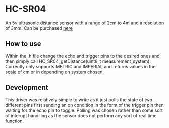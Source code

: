 # HC-SR04
An 5v ultrasonic distance sensor with a range of 2cm to 4m and a resolution of 3mm.
Can be purchased [here](https://www.sparkfun.com/ultrasonic-distance-sensor-hc-sr04.html)


## How to use
Within the .h file change the echo and trigger pins to the desired ones and then simply call HC_SR04_getDistance(uint8_t measurement_system); Currently only supports METRIC and IMPERIAL and returns values in the scale of cm or in depending on system chosen.


## Development 
This driver was relatively simple to write as it just polls the state of two different pins first sending an on condition in the form of the trigger pin then waiting for the echo pin to toggle. Polling was chosen rather than some sort of interupt handiling as the sensor does not perform any sort of real time function.

